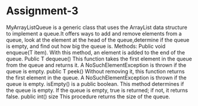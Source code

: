 # Assignment-3
MyArrayListQueue is a generic class that uses the ArrayList data structure 
to implement a queue.It offers ways to add and remove elements from a queue,
look at the element at the head of the queue,determine if the queue is empty, 
and find out how big the queue is.
Methods:
Public void enqueue(T item).
With this method, an element is added to the end of the queue.
Public T dequeue() This function takes the first element in the queue from the queue and returns it. A NoSuchElementException is thrown if the queue is empty.
public T peek()
Without removing it, this function returns the first element in the queue. A NoSuchElementException is thrown if the queue is empty.
isEmpty() is a public boolean.
This method determines if the queue is empty. If the queue is empty, true is returned; if not, it returns false.
public int() size
This procedure returns the size of the queue.
